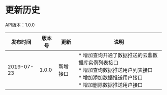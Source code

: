 # 更新历史 #
API版本：1.0.0

|发布时间|版本号|更新|说明|
|---|---|---|---|
|2019-07-23   |1.0.0   |新增接口       | * 增加查询开通了数据推送的云鼎数据库实例列表接口<br> * 增加查询数据推送用户列表接口<br> * 增加添加数据推送用户接口<br> * 增加删除数据推送用户接口
